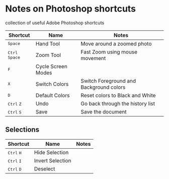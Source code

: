 # Notes on Photoshop shortcuts
collection of useful Adobe Photoshop shortcuts

| Shortcut                                | Name                     | Notes                                   |
|-----------------------------------------|--------------------------|-----------------------------------------|
| <kbd>Space</kbd>                        | Hand Tool                | Move around a zoomed photo              |
| <kbd>Ctrl</kbd> <kbd>Space</kbd>        | Zoom Tool                | Fast Zoom using mouse movement          |
| <kbd>F</kbd>                            | Cycle Screen Modes       |                                         |
| <kbd>X</kbd>                            | Switch Colors            | Switch Foreground and Background colors |
| <kbd>D</kbd>                            | Default Colors           | Reset colors to Black and White         |
| <kbd>Ctrl</kbd> <kbd>Z</kbd>            | Undo                     | Go back through the history list        |
| <kbd>Ctrl</kbd> <kbd>S</kbd>            | Save                     | Save the document                       |

## Selections
| Shortcut                                | Name                     | Notes                                   |
|-----------------------------------------|--------------------------|-----------------------------------------|
| <kbd>Ctrl</kbd> <kbd>H</kbd>            | Hide Selection           |                                         |
| <kbd>Ctrl</kbd> <kbd>I</kbd>            | Invert Selection         |                                         |
| <kbd>Ctrl</kbd> <kbd>D</kbd>            | Deselect                 |                                         |
